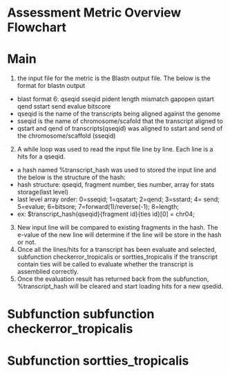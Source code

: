# Assessment Metric Overview Flowchart

# Main 
1. the input file for the metric is the Blastn output file. The below is the format for blastn output 
  - blast format 6: qseqid sseqid pident length mismatch gapopen qstart qend sstart send evalue bitscore
  - qseqid is the name of the transcripts being aligned against the genome
  - sseqid is the name of chromosome/scafold that the transcript aligned to
  - qstart and qend of transcripts(qseqid) was aligned to sstart and send of the chromosome/scaffold (sseqid) 
2. A while loop was used to read the input file line by line. Each line is a hits for a qseqid. 
  - a hash named %transcript_hash was used to stored the input line and the below is the structure of the hash:
  - hash structure: qseqid, fragment number, ties number, array for stats storage(last level)
  - last level array order: 0=sseqid; 1=qsatart; 2=qend; 3=sstard; 4= send; 5=evalue; 6=bitsore; 7=forward(1)/reverse(-1); 8=length;
  - ex: $transcript_hash{qseqid}{fragment id}{ties id}[0] = chr04;
3. New input line will be compared to existing fragments in the hash. The e-value of the new line will determine if the line will be store in the hash or not.
4. Once all the lines/hits for a transcript has been evaluate and selected, subfunction checkerror_tropicalis or sortties_tropicalis if the transcript contain ties will be called to evaluate whether the transcript is assemblied correctly. 
 5. Once the evaluation result has returned back from the subfunction, %transcript_hash will be cleared and start loading hits for a new qsedid. 
 
 # Subfunction subfunction checkerror_tropicalis 
 
 # Subfunction sortties_tropicalis
 
